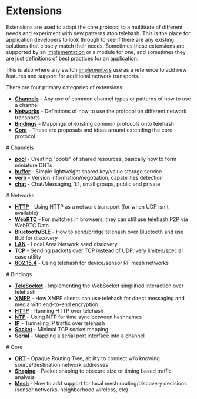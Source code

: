 Extensions
==========

Extensions are used to adapt the core protocol to a multitude of different needs and experiment with new patterns atop telehash. This is the place for application developers to look through to see if there are any existing solutions that closely match their needs. Sometimes these extensions are supported by an [implementation](implementations.md) or a module for one, and sometimes they are just definitions of best practices for an application.

This is also where any switch [implementers](implementers.md) use as a reference to add new features and support for additional network transports.

There are four primary categories of extensions:

* **[Channels](#channels)** - Any use of common channel types or patterns of how to use a channel
* **[Networks](#networks)** - Definitions of how to use the protocol on different network transports
* **[Bindings](#bindings)** - Mappings of existing common protocols onto telehash
* **[Core](#core)** - These are proposals and ideas around extending the core protocol

<a name="channels" />
# Channels

* **[pool](ext/pool.md)** - Creating "pools" of shared resources, basically how to form miniature DHTs
* **[buffer](ext/buffer.md)** - Simple lightweight shared key/value storage service
* **[verb](ext/verb.md)** - Version information/negotiation, capabilities detection
* **[chat](ext/chat.md)** - Chat/Messaging, 1:1, small groups, public and private

<a name="networks" />
# Networks

* **[HTTP](ext/path_http.md)** - Using HTTP as a network transport (for when UDP isn't available)
* **[WebRTC](ext/path_webrtc.md)** - For switches in browsers, they can still use telehash P2P via WebRTC Data
* **[Bluetooth/BLE](ext/path_bluetooth.md)** - How to send/bridge telehash over Bluetooth and use BLE for discovery
* **[LAN](ext/.md)** - Local Area Network seed discovery
* **[TCP](ext/.md)** - Sending packets over TCP instead of UDP, very limited/special case utility
* **[802.15.4](ext/.md)** - Using telehash for device/sensor RF mesh networks

<a name="bindings" />
# Bindings

* **[TeleSocket](ext/telesocket.md)** - Implementing the WebSocket simplified interaction over telehash
* **[XMPP](ext/bind_xmpp.md)** - How XMPP clients can use telehash for direct messaging and media with end-to-end encryption
* **[HTTP](ext/bind_http.md)** - Running HTTP over telehash
* **[NTP](ext/bind_ntp.md)** - Using NTP for time sync between hashnames
* **[IP](ext/bind_ip.md)** - Tunneling IP traffic over telehash
* **[Socket](ext/bind_socket.md)** - Minimal TCP socket mapping
* **[Serial](ext/bind_serial.md)** - Mapping a serial port interface into a channel

<a name="core" />
# Core

* **[ORT](ext/ort.md)** - Opaque Routing Tree, ability to connect w/o knowing source/destination network addresses
* **[Shaping](ext/shaping.md)** - Packet shaping to obscure size or timing based traffic analysis
* **[Mesh](ext/mesh.md)** - How to add support for local mesh routing/discovery decisions (sensor networks, neighborhood wireless, etc)
